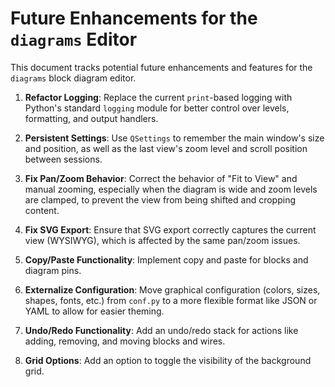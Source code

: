 # Future Enhancements for the `diagrams` Editor

This document tracks potential future enhancements and features for the `diagrams` block diagram editor.

1.  **Refactor Logging**: Replace the current `print`-based logging with Python's standard `logging` module for better control over levels, formatting, and output handlers.

2.  **Persistent Settings**: Use `QSettings` to remember the main window's size and position, as well as the last view's zoom level and scroll position between sessions.

3.  **Fix Pan/Zoom Behavior**: Correct the behavior of "Fit to View" and manual zooming, especially when the diagram is wide and zoom levels are clamped, to prevent the view from being shifted and cropping content.

4.  **Fix SVG Export**: Ensure that SVG export correctly captures the current view (WYSIWYG), which is affected by the same pan/zoom issues.

5.  **Copy/Paste Functionality**: Implement copy and paste for blocks and diagram pins.

6.  **Externalize Configuration**: Move graphical configuration (colors, sizes, shapes, fonts, etc.) from `conf.py` to a more flexible format like JSON or YAML to allow for easier theming.

7.  **Undo/Redo Functionality**: Add an undo/redo stack for actions like adding, removing, and moving blocks and wires.

8.  **Grid Options**: Add an option to toggle the visibility of the background grid.
